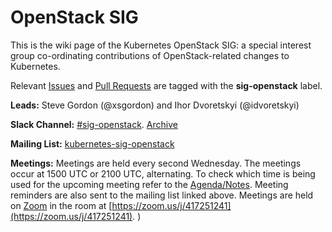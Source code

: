 # OpenStack SIG

This is the wiki page of the Kubernetes OpenStack SIG: a special interest group
co-ordinating contributions of OpenStack-related changes to Kubernetes.

Relevant [Issues](https://github.com/kubernetes/kubernetes/issues?q=is%3Aopen%20label%3Asig%2Fopenstack%20is%3Aissue)
and [Pull Requests](https://github.com/kubernetes/kubernetes/pulls?q=is%3Aopen%20is%3Apr%20label%3Asig%2Fopenstack)
are tagged with the **sig-openstack** label.

**Leads:** Steve Gordon (@xsgordon) and Ihor Dvoretskyi (@idvoretskyi)

**Slack Channel:** [#sig-openstack](https://kubernetes.slack.com/messages/sig-openstack/).  [Archive](http://kubernetes.slackarchive.io/sig-openstack/)

**Mailing List:** [kubernetes-sig-openstack](https://groups.google.com/forum/#!forum/kubernetes-sig-openstack)

**Meetings:** Meetings are held every second Wednesday. The meetings occur at
1500 UTC or 2100 UTC, alternating. To check which time is being used for the
upcoming meeting refer to the [Agenda/Notes](https://docs.google.com/document/d/1iAQ3LSF_Ky6uZdFtEZPD_8i6HXeFxIeW4XtGcUJtPyU/edit?usp=sharing_eixpa_nl&ts=588b986f).
Meeting reminders are also sent to the mailing list linked above. Meetings are 
held on [Zoom](https://zoom.us) in the room at [https://zoom.us/j/417251241](https://zoom.us/j/417251241).
)
